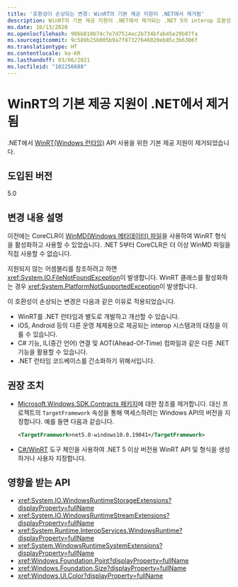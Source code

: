 ```yaml
---
title: '호환성이 손상되는 변경: WinRT의 기본 제공 지원이 .NET에서 제거됨'
description: WinRT의 기본 제공 지원이 .NET에서 제거되는 .NET 5의 interop 호환성이 손상되는 변경에 관해 알아봅니다.
ms.date: 10/13/2020
ms.openlocfilehash: 986b810b74c7e7d7514ec2b734bfab45e29b87fa
ms.sourcegitcommit: 9c589b25b005b9a7f87327646020eb85c3b6306f
ms.translationtype: HT
ms.contentlocale: ko-KR
ms.lasthandoff: 03/06/2021
ms.locfileid: "102256688"
---
```

# <a name="built-in-support-for-winrt-is-removed-from-net"></a>WinRT의 기본 제공 지원이 .NET에서 제거됨

.NET에서 [WinRT(Windows 런타임)](/uwp/winrt-cref/winrt-type-system) API 사용을 위한 기본 제공 지원이 제거되었습니다.

## <a name="version-introduced"></a>도입된 버전

5.0

## <a name="change-description"></a>변경 내용 설명

이전에는 CoreCLR이 [WinMD(Windows 메타데이터) 파일](/uwp/winrt-cref/winmd-files)을 사용하여 WinRT 형식을 활성화하고 사용할 수 있었습니다. .NET 5부터 CoreCLR은 더 이상 WinMD 파일을 직접 사용할 수 없습니다.

지원되지 않는 어셈블리를 참조하려고 하면 <xref:System.IO.FileNotFoundException>이 발생합니다. WinRT 클래스를 활성화하는 경우 <xref:System.PlatformNotSupportedException>이 발생합니다.

이 호환성이 손상되는 변경은 다음과 같은 이유로 적용되었습니다.

- WinRT를 .NET 런타임과 별도로 개발하고 개선할 수 있습니다.
- iOS, Android 등의 다른 운영 체제용으로 제공되는 interop 시스템과의 대칭을 이룰 수 있습니다.
- C# 기능, IL(중간 언어) 연결 및 AOT(Ahead-Of-Time) 컴파일과 같은 다른 .NET 기능을 활용할 수 있습니다.
- .NET 런타임 코드베이스를 간소화하기 위해서입니다.

## <a name="recommended-action"></a>권장 조치

- [Microsoft.Windows.SDK.Contracts 패키지](https://www.nuget.org/packages/Microsoft.Windows.SDK.Contracts)에 대한 참조를 제거합니다.  대신 프로젝트의 `TargetFramework` 속성을 통해 액세스하려는 Windows API의 버전을 지정합니다.  예를 들면 다음과 같습니다.

  ```xml
  <TargetFramework>net5.0-windows10.0.19041</TargetFramework>
  ```

- [C#/WinRT](/windows/uwp/csharp-winrt/) 도구 체인을 사용하여 .NET 5 이상 버전용 WinRT API 및 형식을 생성하거나 사용자 지정합니다.

## <a name="affected-apis"></a>영향을 받는 API

- <xref:System.IO.WindowsRuntimeStorageExtensions?displayProperty=fullName>
- <xref:System.IO.WindowsRuntimeStreamExtensions?displayProperty=fullName>
- <xref:System.Runtime.InteropServices.WindowsRuntime?displayProperty=fullName>
- <xref:System.WindowsRuntimeSystemExtensions?displayProperty=fullName>
- <xref:Windows.Foundation.Point?displayProperty=fullName>
- <xref:Windows.Foundation.Size?displayProperty=fullName>
- <xref:Windows.UI.Color?displayProperty=fullName>

<!--

### Affected APIs

- `T:System.IO.WindowsRuntimeStorageExtensions`
- `T: System.IO.WindowsRuntimeStreamExtensions`
- `N:System.Runtime.InteropServices.WindowsRuntime`
- `T:System.WindowsRuntimeSystemExtensions`
- `T:Windows.Foundation.Point`
- `T:Windows.Foundation.Size`
- `T:Windows.UI.Color`

### Category

Interop

-->
